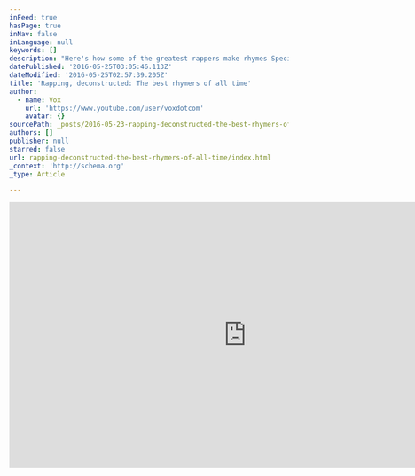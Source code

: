 ```yaml
---
inFeed: true
hasPage: true
inNav: false
inLanguage: null
keywords: []
description: "Here's how some of the greatest rappers make rhymes Special thanks to the research of Martin Connor who was interviewed in this piece. More of his rap analysis can be found here: http://www.rapanalysis.com/ SPOTIFY PLAYLIST: https://open.spotify.com/user/estellecaswell/playlist/5KpHR1UysAms2zssDHeSbZ Subscribe to our channel!"
datePublished: '2016-05-25T03:05:46.113Z'
dateModified: '2016-05-25T02:57:39.205Z'
title: 'Rapping, deconstructed: The best rhymers of all time'
author:
  - name: Vox
    url: 'https://www.youtube.com/user/voxdotcom'
    avatar: {}
sourcePath: _posts/2016-05-23-rapping-deconstructed-the-best-rhymers-of-all-time.md
authors: []
publisher: null
starred: false
url: rapping-deconstructed-the-best-rhymers-of-all-time/index.html
_context: 'http://schema.org'
_type: Article

---
```

<iframe src="https://cdn.embedly.com/widgets/media.html?src=https%3A%2F%2Fwww.youtube.com%2Fembed%2FQWveXdj6oZU%3Ffeature%3Doembed&amp;url=http%3A%2F%2Fwww.youtube.com%2Fwatch%3Fv%3DQWveXdj6oZU&amp;image=https%3A%2F%2Fi.ytimg.com%2Fvi%2FQWveXdj6oZU%2Fhqdefault.jpg&amp;key=b7d04c9b404c499eba89ee7072e1c4f7&amp;type=text%2Fhtml&amp;schema=youtube" width="854" height="480" scrolling="no" frameborder="0" allowfullscreen="" style=""></iframe>